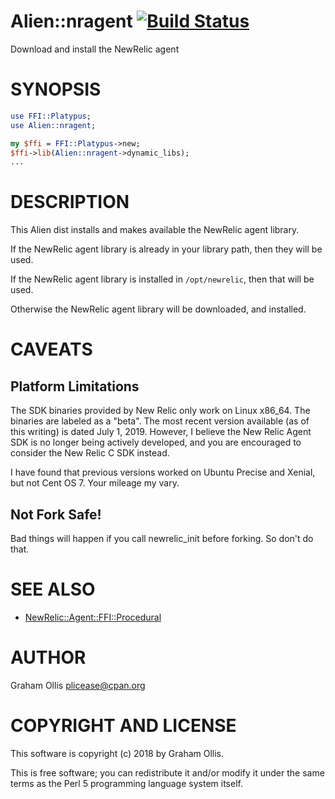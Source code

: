 # Alien::nragent [![Build Status](https://secure.travis-ci.org/plicease/Alien-nragent.png)](http://travis-ci.org/plicease/Alien-nragent)

Download and install the NewRelic agent

# SYNOPSIS

```perl
use FFI::Platypus;
use Alien::nragent;

my $ffi = FFI::Platypus->new;
$ffi->lib(Alien::nragent->dynamic_libs);
...
```

# DESCRIPTION

This Alien dist installs and makes available the NewRelic agent library.

If the NewRelic agent library is already in your library path, then they will be used.

If the NewRelic agent library is installed in `/opt/newrelic`, then that will be used.

Otherwise the NewRelic agent library will be downloaded, and installed.

# CAVEATS

## Platform Limitations

The SDK binaries provided by New Relic only work on Linux x86\_64.  The binaries are labeled
as a "beta".  The most recent version available (as of this writing) is dated July 1, 2019.
However, I believe the New Relic Agent SDK is no longer being actively developed, and you
are encouraged to consider the New Relic C SDK instead.

I have found that previous versions worked on Ubuntu Precise and Xenial, but not Cent OS 7.
Your mileage my vary.

## Not Fork Safe!

Bad things will happen if you call newrelic\_init before forking.  So don't do that.

# SEE ALSO

- [NewRelic::Agent::FFI::Procedural](https://metacpan.org/pod/NewRelic%3A%3AAgent%3A%3AFFI%3A%3AProcedural)

# AUTHOR

Graham Ollis <plicease@cpan.org>

# COPYRIGHT AND LICENSE

This software is copyright (c) 2018 by Graham Ollis.

This is free software; you can redistribute it and/or modify it under
the same terms as the Perl 5 programming language system itself.

